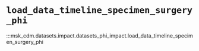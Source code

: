 # `load_data_timeline_specimen_surgery_phi`

:::msk_cdm.datasets.impact.datasets_phi_impact.load_data_timeline_specimen_surgery_phi
